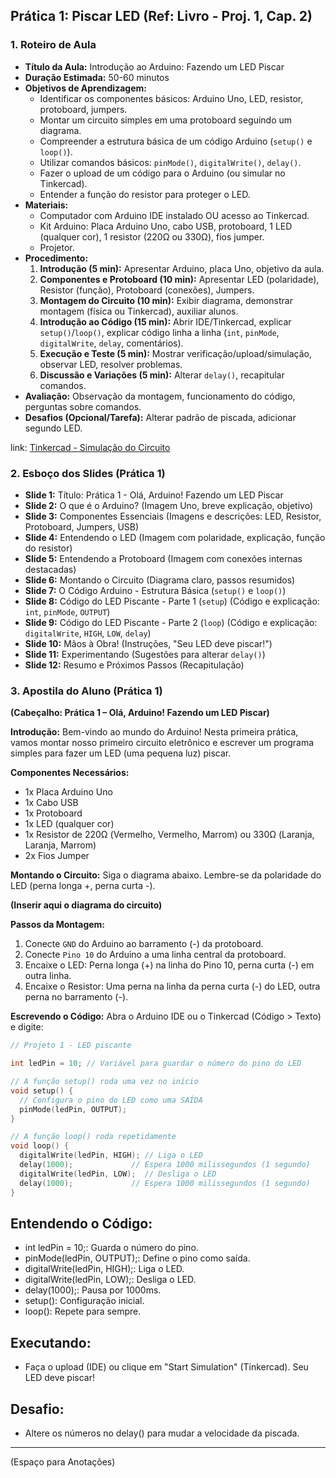 ## Prática 1: Piscar LED (Ref: Livro - Proj. 1, Cap. 2)

### 1. Roteiro de Aula 

*   **Título da Aula:** Introdução ao Arduino: Fazendo um LED Piscar
*   **Duração Estimada:** 50-60 minutos
*   **Objetivos de Aprendizagem:**
    *   Identificar os componentes básicos: Arduino Uno, LED, resistor, protoboard, jumpers.
    *   Montar um circuito simples em uma protoboard seguindo um diagrama.
    *   Compreender a estrutura básica de um código Arduino (`setup()` e `loop()`).
    *   Utilizar comandos básicos: `pinMode()`, `digitalWrite()`, `delay()`.
    *   Fazer o upload de um código para o Arduino (ou simular no Tinkercad).
    *   Entender a função do resistor para proteger o LED.
*   **Materiais:**
    *   Computador com Arduino IDE instalado OU acesso ao Tinkercad.
    *   Kit Arduino: Placa Arduino Uno, cabo USB, protoboard, 1 LED (qualquer cor), 1 resistor (220Ω ou 330Ω), fios jumper.
    *   Projetor.
*   **Procedimento:**
    1.  **Introdução (5 min):** Apresentar Arduino, placa Uno, objetivo da aula.
    2.  **Componentes e Protoboard (10 min):** Apresentar LED (polaridade), Resistor (função), Protoboard (conexões), Jumpers.
    3.  **Montagem do Circuito (10 min):** Exibir diagrama, demonstrar montagem (física ou Tinkercad), auxiliar alunos.
    4.  **Introdução ao Código (15 min):** Abrir IDE/Tinkercad, explicar `setup()`/`loop()`, explicar código linha a linha (`int`, `pinMode`, `digitalWrite`, `delay`, comentários).
    5.  **Execução e Teste (5 min):** Mostrar verificação/upload/simulação, observar LED, resolver problemas.
    6.  **Discussão e Variações (5 min):** Alterar `delay()`, recapitular comandos.
*   **Avaliação:** Observação da montagem, funcionamento do código, perguntas sobre comandos.
*   **Desafios (Opcional/Tarefa):** Alterar padrão de piscada, adicionar segundo LED.

link: [Tinkercad - Simulação do Circuito](https://www.tinkercad.com/things/78oGplaYCtD-pratica-1-piscar-led-ref-livro-proj-1-cap-2)

### 2. Esboço dos Slides (Prática 1)

*   **Slide 1:** Título: Prática 1 - Olá, Arduino! Fazendo um LED Piscar
*   **Slide 2:** O que é o Arduino? (Imagem Uno, breve explicação, objetivo)
*   **Slide 3:** Componentes Essenciais (Imagens e descrições: LED, Resistor, Protoboard, Jumpers, USB)
*   **Slide 4:** Entendendo o LED (Imagem com polaridade, explicação, função do resistor)
*   **Slide 5:** Entendendo a Protoboard (Imagem com conexões internas destacadas)
*   **Slide 6:** Montando o Circuito (Diagrama claro, passos resumidos)
*   **Slide 7:** O Código Arduino - Estrutura Básica (`setup()` e `loop()`)
*   **Slide 8:** Código do LED Piscante - Parte 1 (`setup`) (Código e explicação: `int`, `pinMode`, `OUTPUT`)
*   **Slide 9:** Código do LED Piscante - Parte 2 (`loop`) (Código e explicação: `digitalWrite`, `HIGH`, `LOW`, `delay`)
*   **Slide 10:** Mãos à Obra! (Instruções, "Seu LED deve piscar!")
*   **Slide 11:** Experimentando (Sugestões para alterar `delay()`)
*   **Slide 12:** Resumo e Próximos Passos (Recapitulação)

### 3. Apostila do Aluno (Prática 1)

**(Cabeçalho: Prática 1 – Olá, Arduino! Fazendo um LED Piscar)**

**Introdução:**
Bem-vindo ao mundo do Arduino! Nesta primeira prática, vamos montar nosso primeiro circuito eletrônico e escrever um programa simples para fazer um LED (uma pequena luz) piscar.

**Componentes Necessários:**
*   1x Placa Arduino Uno
*   1x Cabo USB
*   1x Protoboard
*   1x LED (qualquer cor)
*   1x Resistor de 220Ω (Vermelho, Vermelho, Marrom) ou 330Ω (Laranja, Laranja, Marrom)
*   2x Fios Jumper

**Montando o Circuito:**
Siga o diagrama abaixo. Lembre-se da polaridade do LED (perna longa +, perna curta -).

**(Inserir aqui o diagrama do circuito)**

**Passos da Montagem:**
1.  Conecte `GND` do Arduino ao barramento (-) da protoboard.
2.  Conecte `Pino 10` do Arduino a uma linha central da protoboard.
3.  Encaixe o LED: Perna longa (+) na linha do Pino 10, perna curta (-) em outra linha.
4.  Encaixe o Resistor: Uma perna na linha da perna curta (-) do LED, outra perna no barramento (-).

**Escrevendo o Código:**
Abra o Arduino IDE ou o Tinkercad (Código > Texto) e digite:

```c++
// Projeto 1 - LED piscante

int ledPin = 10; // Variável para guardar o número do pino do LED

// A função setup() roda uma vez no início
void setup() {
  // Configura o pino do LED como uma SAÍDA
  pinMode(ledPin, OUTPUT);
}

// A função loop() roda repetidamente
void loop() {
  digitalWrite(ledPin, HIGH); // Liga o LED
  delay(1000);             // Espera 1000 milissegundos (1 segundo)
  digitalWrite(ledPin, LOW);  // Desliga o LED
  delay(1000);             // Espera 1000 milissegundos (1 segundo)
}
```
Entendendo o Código:
-------------------------------------
* int ledPin = 10;: Guarda o número do pino.
* pinMode(ledPin, OUTPUT);: Define o pino como saída. 
* digitalWrite(ledPin, HIGH);: Liga o LED.
* digitalWrite(ledPin, LOW);: Desliga o LED.
* delay(1000);: Pausa por 1000ms.
* setup(): Configuração inicial.
* loop(): Repete para sempre.

Executando:
-------------------------------------
* Faça o upload (IDE) ou clique em "Start Simulation" (Tinkercad). Seu LED deve piscar!

Desafio:
-------------------------------------
* Altere os números no delay() para mudar a velocidade da piscada.

-------------------------------------
(Espaço para Anotações)

